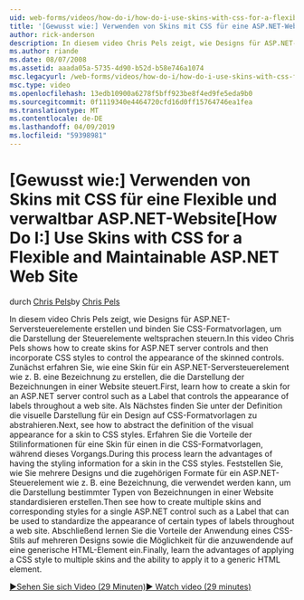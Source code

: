 ```yaml
---
uid: web-forms/videos/how-do-i/how-do-i-use-skins-with-css-for-a-flexible-and-maintainable-aspnet-web-site
title: '[Gewusst wie:] Verwenden von Skins mit CSS für eine ASP.NET-Website Flexibilität und Verwaltung | Microsoft-Dokumentation'
author: rick-anderson
description: In diesem video Chris Pels zeigt, wie Designs für ASP.NET-Serversteuerelemente erstellen und binden Sie CSS-Formatvorlagen, um zu steuern, die Darstellung der weltsprachen Vertr....
ms.author: riande
ms.date: 08/07/2008
ms.assetid: aaada05a-5735-4d90-b52d-b58e746a1074
msc.legacyurl: /web-forms/videos/how-do-i/how-do-i-use-skins-with-css-for-a-flexible-and-maintainable-aspnet-web-site
msc.type: video
ms.openlocfilehash: 13edb10900a6278f5bff923be8f4ed9fe5eda9b0
ms.sourcegitcommit: 0f1119340e4464720cfd16d0ff15764746ea1fea
ms.translationtype: MT
ms.contentlocale: de-DE
ms.lasthandoff: 04/09/2019
ms.locfileid: "59398981"
---
```

# <a name="how-do-i-use-skins-with-css-for-a-flexible-and-maintainable-aspnet-web-site"></a><span data-ttu-id="19cc1-103">[Gewusst wie:] Verwenden von Skins mit CSS für eine Flexible und verwaltbar ASP.NET-Website</span><span class="sxs-lookup"><span data-stu-id="19cc1-103">[How Do I:] Use Skins with CSS for a Flexible and Maintainable ASP.NET Web Site</span></span>

<span data-ttu-id="19cc1-104">durch [Chris Pels](https://twitter.com/chrispels)</span><span class="sxs-lookup"><span data-stu-id="19cc1-104">by [Chris Pels](https://twitter.com/chrispels)</span></span>

<span data-ttu-id="19cc1-105">In diesem video Chris Pels zeigt, wie Designs für ASP.NET-Serversteuerelemente erstellen und binden Sie CSS-Formatvorlagen, um die Darstellung der Steuerelemente weltsprachen steuern.</span><span class="sxs-lookup"><span data-stu-id="19cc1-105">In this video Chris Pels shows how to create skins for ASP.NET server controls and then incorporate CSS styles to control the appearance of the skinned controls.</span></span> <span data-ttu-id="19cc1-106">Zunächst erfahren Sie, wie eine Skin für ein ASP.NET-Serversteuerelement wie z. B. eine Bezeichnung zu erstellen, die die Darstellung der Bezeichnungen in einer Website steuert.</span><span class="sxs-lookup"><span data-stu-id="19cc1-106">First, learn how to create a skin for an ASP.NET server control such as a Label that controls the appearance of labels throughout a web site.</span></span> <span data-ttu-id="19cc1-107">Als Nächstes finden Sie unter der Definition die visuelle Darstellung für ein Design auf CSS-Formatvorlagen zu abstrahieren.</span><span class="sxs-lookup"><span data-stu-id="19cc1-107">Next, see how to abstract the definition of the visual appearance for a skin to CSS styles.</span></span> <span data-ttu-id="19cc1-108">Erfahren Sie die Vorteile der Stilinformationen für eine Skin für einen in die CSS-Formatvorlagen, während dieses Vorgangs.</span><span class="sxs-lookup"><span data-stu-id="19cc1-108">During this process learn the advantages of having the styling information for a skin in the CSS styles.</span></span> <span data-ttu-id="19cc1-109">Feststellen Sie, wie Sie mehrere Designs und die zugehörigen Formate für ein ASP.NET-Steuerelement wie z. B. eine Bezeichnung, die verwendet werden kann, um die Darstellung bestimmter Typen von Bezeichnungen in einer Website standardisieren erstellen.</span><span class="sxs-lookup"><span data-stu-id="19cc1-109">Then see how to create multiple skins and corresponding styles for a single ASP.NET control such as a Label that can be used to standardize the appearance of certain types of labels throughout a web site.</span></span> <span data-ttu-id="19cc1-110">Abschließend lernen Sie die Vorteile der Anwendung eines CSS-Stils auf mehreren Designs sowie die Möglichkeit für die anzuwendende auf eine generische HTML-Element ein.</span><span class="sxs-lookup"><span data-stu-id="19cc1-110">Finally, learn the advantages of applying a CSS style to multiple skins and the ability to apply it to a generic HTML element.</span></span>

[<span data-ttu-id="19cc1-111">&#9654;Sehen Sie sich Video (29 Minuten)</span><span class="sxs-lookup"><span data-stu-id="19cc1-111">&#9654; Watch video (29 minutes)</span></span>](https://channel9.msdn.com/Blogs/ASP-NET-Site-Videos/how-do-i-use-skins-with-css-for-a-flexible-and-maintainable-aspnet-web-site)
